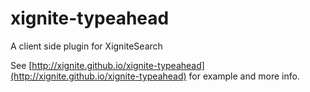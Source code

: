 xignite-typeahead
=================

A client side plugin for XigniteSearch

See [http://xignite.github.io/xignite-typeahead](http://xignite.github.io/xignite-typeahead) for example and more info.
